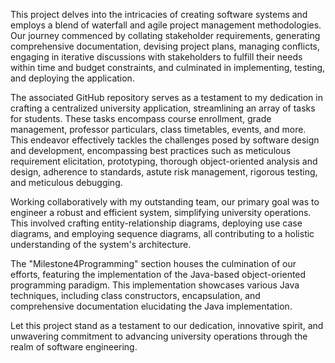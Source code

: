 This project delves into the intricacies of creating software systems and employs a blend of waterfall and agile project management methodologies. Our journey commenced by collating stakeholder requirements, generating comprehensive documentation, devising project plans, managing conflicts, engaging in iterative discussions with stakeholders to fulfill their needs within time and budget constraints, and culminated in implementing, testing, and deploying the application.

The associated GitHub repository serves as a testament to my dedication in crafting a centralized university application, streamlining an array of tasks for students. These tasks encompass course enrollment, grade management, professor particulars, class timetables, events, and more. This endeavor effectively tackles the challenges posed by software design and development, encompassing best practices such as meticulous requirement elicitation, prototyping, thorough object-oriented analysis and design, adherence to standards, astute risk management, rigorous testing, and meticulous debugging.

Working collaboratively with my outstanding team, our primary goal was to engineer a robust and efficient system, simplifying university operations. This involved crafting entity-relationship diagrams, deploying use case diagrams, and employing sequence diagrams, all contributing to a holistic understanding of the system's architecture.

The "Milestone4Programming" section houses the culmination of our efforts, featuring the implementation of the Java-based object-oriented programming paradigm. This implementation showcases various Java techniques, including class constructors, encapsulation, and comprehensive documentation elucidating the Java implementation.

Let this project stand as a testament to our dedication, innovative spirit, and unwavering commitment to advancing university operations through the realm of software engineering.
